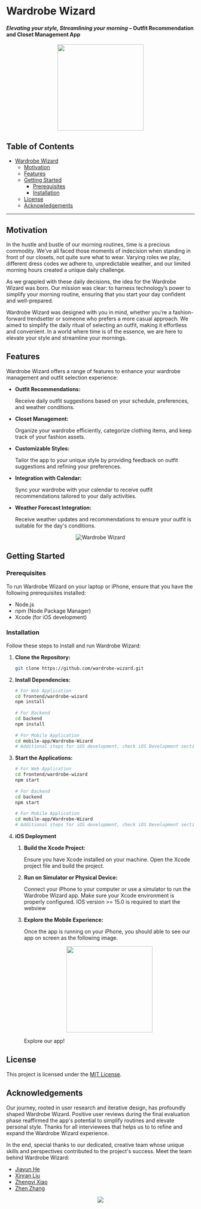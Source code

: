 # Wardrobe Wizard
#### *Elevating your style, Streamlining your morning* – Outfit Recommendation and Closet Management App

<p align="center">
  <img src="https://github.com/Zhengyi-Xiao/Wardrobe-Wizard/assets/34410439/1e978172-1bda-4bf9-9c78-e344e7f159b3" width="230">
</p>



## Table of Contents
- [Wardrobe Wizard](#wardrobe-wizard)
  - [Motivation](#motivation)
  - [Features](#features)
  - [Getting Started](#getting-started)
    - [Prerequisites](#prerequisites)
    - [Installation](#installation)
  - [License](#license)
  - [Acknowledgements](#acknowledgements)

---

## Motivation

In the hustle and bustle of our morning routines, time is a precious commodity. We’ve all faced those moments of indecision when standing in front of our closets, not quite sure what to wear. Varying roles we play, different dress codes we adhere to, unpredictable weather, and our limited morning hours created a unique daily challenge.

As we grappled with these daily decisions, the idea for the Wardrobe Wizard was born. Our mission was clear: to harness technology’s power to simplify your morning routine, ensuring that you start your day confident and well-prepared.

Wardrobe Wizard was designed with you in mind, whether you’re a fashion-forward trendsetter or someone who prefers a more casual approach. We aimed to simplify the daily ritual of selecting an outfit, making it effortless and convenient. In a world where time is of the essence, we are here to elevate your style and streamline your mornings.

## Features

Wardrobe Wizard offers a range of features to enhance your wardrobe management and outfit selection experience:

- **Outfit Recommendations:**

  Receive daily outfit suggestions based on your schedule, preferences, and weather conditions.

- **Closet Management:**

  Organize your wardrobe efficiently, categorize clothing items, and keep track of your fashion assets.

- **Customizable Styles:**

  Tailor the app to your unique style by providing feedback on outfit suggestions and refining your preferences.

- **Integration with Calendar:**

  Sync your wardrobe with your calendar to receive outfit recommendations tailored to your daily activities.

- **Weather Forecast Integration:**

  Receive weather updates and recommendations to ensure your outfit is suitable for the day's conditions.

<p align="center">
    <img src="https://miro.medium.com/v2/resize:fit:720/format:webp/1*-vueYcCvRf_sbW4AeCL65w.png" alt="Wardrobe Wizard">
</p>

## Getting Started

### Prerequisites

To run Wardrobe Wizard on your laptop or iPhone, ensure that you have the following prerequisites installed:

- Node.js
- npm (Node Package Manager)
- Xcode (for iOS development)

### Installation

Follow these steps to install and run Wardrobe Wizard:

1. **Clone the Repository:**
   ```bash
   git clone https://github.com/wardrobe-wizard.git
   ```
2. **Install Dependencies:**
   ```bash
   # For Web Application
   cd frontend/wardrobe-wizard
   npm install
    
   # For Backend
   cd backend
   npm install
    
   # For Mobile Application
   cd mobile-app/Wardrobe-Wizard
   # Additional steps for iOS development, check iOS Development section
   ```
   
3. **Start the Applications:**
   ```bash
   # For Web Application
   cd frontend/wardrobe-wizard
   npm start
    
   # For Backend
   cd backend
   npm start
    
   # For Mobile Application
   cd mobile-app/Wardrobe-Wizard
   # Additional steps for iOS development, check iOS Development section
   ```
   
4. **iOS Deployment**
   
   1. **Build the Xcode Project:**

      Ensure you have Xcode installed on your machine. Open the Xcode project file and build the project.
     
   2. **Run on Simulator or Physical Device:**

      Connect your iPhone to your computer or use a simulator to run the Wardrobe Wizard app. Make sure your Xcode environment is properly configured. IOS version >= 15.0 is required to start the webview
  
   3. **Explore the Mobile Experience:**

      Once the app is running on your iPhone, you should able to see our app on screen as the following image.
      
      <p align="center">
        <img src="https://github.com/Zhengyi-Xiao/Wardrobe-Wizard/assets/34410439/46339c65-76e5-4444-9d24-7a5c3034e873" width="230">
      </p>

      Explore our app!

## License

This project is licensed under the [MIT License](https://opensource.org/license/mit/).

## Acknowledgements

Our journey, rooted in user research and iterative design, has profoundly shaped Wardrobe Wizard. Positive user reviews during the final evaluation phase reaffirmed the app's potential to simplify routines and elevate personal style. Thanks for all interviewees that helps us to to refine and expand the Wardrobe Wizard experience.


In the end, special thanks to our dedicated, creative team whose unique skills and perspectives contributed to the project's success. Meet the team behind Wardrobe Wizard:

- [Jiayun He](mailto:valica_he_006@yahoo.com)
- [Xinran Liu](mailto:xinranliu2001@gmail.com)
- [Zhengyi Xiao](mailto:zhengy.x1116@hotmail.com)
- [Zhen Zhang](mailto:billzhangzhen@gmail.com)

<p align="center">
  <img src="https://miro.medium.com/v2/resize:fit:720/format:webp/1*QbJQMW6L__l28kheap4j2Q.jpeg">
</p>
